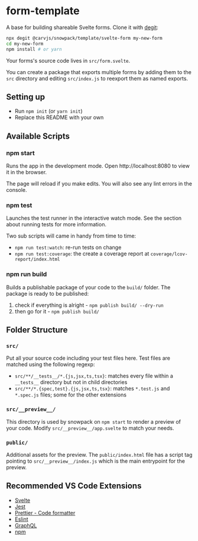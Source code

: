 # form-template

A base for building shareable Svelte forms. Clone it with [degit](https://github.com/Rich-Harris/degit):

```bash
npx degit @carvjs/snowpack/template/svelte-form my-new-form
cd my-new-form
npm install # or yarn
```

Your forms's source code lives in `src/form.svelte`.

You can create a package that exports multiple forms by adding them to the `src` directory and editing `src/index.js` to reexport them as named exports.

## Setting up

- Run `npm init` (or `yarn init`)
- Replace this README with your own

## Available Scripts

### npm start

Runs the app in the development mode.
Open http://localhost:8080 to view it in the browser.

The page will reload if you make edits.
You will also see any lint errors in the console.

### npm test

Launches the test runner in the interactive watch mode.
See the section about running tests for more information.

Two sub scripts will came in handy from time to time:

- `npm run test:watch`: re-run tests on change
- `npm run test:coverage`: the create a coverage report at `coverage/lcov-report/index.html`

### npm run build

Builds a publishable package of your code to the `build/` folder.
The package is ready to be published:

1. check if everything is alright - `npm publish build/ --dry-run`
2. then go for it - `npm publish build/`

## Folder Structure

### `src/`

Put all your source code including your test files here. Test files
are matched using the following regexp:

- `src/**/__tests__/*.{js,jsx,ts,tsx}`: matches every file within a `__tests__` directory but not in child directories
- `src/**/*.{spec,test}.{js,jsx,ts,tsx}`: matches `*.test.js` and `*.spec.js` files; some for the other extensions

### `src/__preview__/`

This directory is used by snowpack on `npm start` to render a preview of your code.
Modify `src/__preview__/app.svelte` to match your needs.

### `public/`

Additional assets for the preview. The `public/index.html` file has a script tag pointing to
`src/__preview__/index.js` which is the main entrypoint for the preview.

## Recommended VS Code Extensions

- [Svelte](https://marketplace.visualstudio.com/items?itemName=JamesBirtles.svelte-vscode)
- [Jest](https://marketplace.visualstudio.com/items?itemName=Orta.vscode-jest)
- [Prettier - Code formatter](https://marketplace.visualstudio.com/items?itemName=esbenp.prettier-vscode)
- [Eslint](https://marketplace.visualstudio.com/items?itemName=dbaeumer.vscode-eslint)
- [GraphQL](https://marketplace.visualstudio.com/items?itemName=Prisma.vscode-graphql)
- [npm](https://marketplace.visualstudio.com/items?itemName=eg2.vscode-npm-script)
